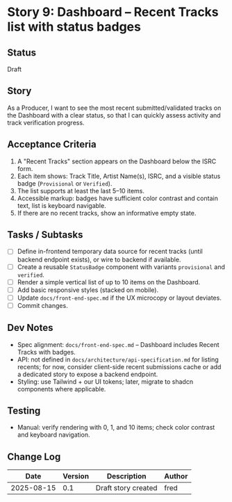 # Story 9: Dashboard – Recent Tracks list with status badges

## Status
Draft

## Story
As a Producer,
I want to see the most recent submitted/validated tracks on the Dashboard with a clear status,
so that I can quickly assess activity and track verification progress.

## Acceptance Criteria
1. A "Recent Tracks" section appears on the Dashboard below the ISRC form.
2. Each item shows: Track Title, Artist Name(s), ISRC, and a visible status badge (`Provisional` or `Verified`).
3. The list supports at least the last 5–10 items.
4. Accessible markup: badges have sufficient color contrast and contain text, list is keyboard navigable.
5. If there are no recent tracks, show an informative empty state.

## Tasks / Subtasks
- [ ] Define in-frontend temporary data source for recent tracks (until backend endpoint exists), or wire to backend if available.
- [ ] Create a reusable `StatusBadge` component with variants `provisional` and `verified`.
- [ ] Render a simple vertical list of up to 10 items on the Dashboard.
- [ ] Add basic responsive styles (stacked on mobile).
- [ ] Update `docs/front-end-spec.md` if the UX microcopy or layout deviates.
- [ ] Commit changes.

## Dev Notes
- Spec alignment: `docs/front-end-spec.md` – Dashboard includes Recent Tracks with badges.
- API: not defined in `docs/architecture/api-specification.md` for listing recents; for now, consider client-side recent submissions cache or add a dedicated story to expose a backend endpoint.
- Styling: use Tailwind + our UI tokens; later, migrate to shadcn components where applicable.

## Testing
- Manual: verify rendering with 0, 1, and 10 items; check color contrast and keyboard navigation.

## Change Log
| Date | Version | Description | Author |
| --- | --- | --- | --- |
| 2025-08-15 | 0.1 | Draft story created | fred |
